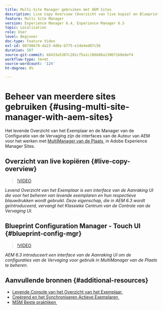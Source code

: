 ```yaml
---
title: Multi-Site Manager gebruiken met AEM Sites
description: Live Copy Overview (Overzicht van live kopie) en Blueprint Configuration Manager zijn interface met Touch UI voor het werken met beheer van meerdere sites.
feature: Multi Site Manager
version: Experience Manager 6.4, Experience Manager 6.5
topic: Localization
role: User
level: Beginner
doc-type: Feature Video
exl-id: 00746678-da23-4d0a-b775-e1de4ed87c56
duration: 507
source-git-commit: 48433a5367c281cf5a1c106b08a1306f1b0e8ef4
workflow-type: tm+mt
source-wordcount: '124'
ht-degree: 0%

---
```


# Beheer van meerdere sites gebruiken {#using-multi-site-manager-with-aem-sites}

Het levende Overzicht van het Exemplaar en de Manager van de Configuratie van de Vervaging zijn de interfaces van de Auteur van AEM voor het werken met [&#x200B; MultiManager van de Plaats &#x200B;](https://experienceleague.adobe.com/docs/experience-manager-cloud-service/content/sites/administering/reusing-content/msm-and-translation.html?lang=nl-NL) in Adobe Experience Manager Sites.

## Overzicht van live kopiëren {#live-copy-overview}

>[!VIDEO](https://video.tv.adobe.com/v/17054?quality=12&learn=on)

*Levend Overzicht van het Exemplaar is een interface van de Aanraking UI die voor het beheren van levende exemplaren en hun respectieve blauwdrukken wordt gebruikt. Deze eigenschap, die in AEM 6.3 wordt geïntroduceerd, vervangt het Klassieke Centrum van de Controle van de Vervaging UI.*

## Blueprint Configuration Manager - Touch UI {#blueprint-config-mgr}

>[!VIDEO](https://video.tv.adobe.com/v/17056?quality=12&learn=on)

*AEM 6.3 introduceert een interface van de Aanraking UI om de configuraties van de Vervaging voor gebruik in MultiManager van de Plaats te beheren.*

## Aanvullende bronnen {#additional-resources}

* [&#x200B; Levende Console van het Overzicht van het Exemplaar &#x200B;](https://helpx.adobe.com/nl/experience-manager/6-5/sites/administering/using/msm-livecopy-overview.html)
* [&#x200B; Creërend en het Synchroniseren Actieve Exemplaren &#x200B;](https://helpx.adobe.com/nl/experience-manager/6-5/sites/administering/using/msm-livecopy.html)
* [&#x200B; MSM Beste praktijken &#x200B;](https://helpx.adobe.com/nl/experience-manager/6-5/sites/administering/using/msm-best-practices.html)
